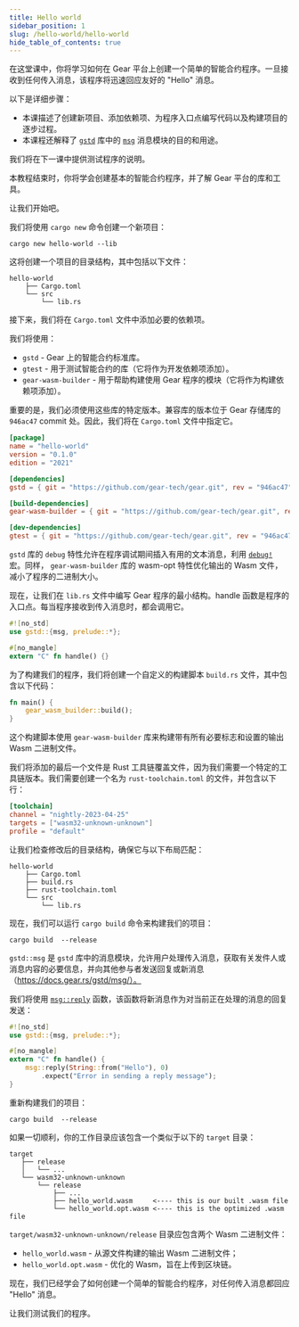 ```yaml
---
title: Hello world
sidebar_position: 1
slug: /hello-world/hello-world
hide_table_of_contents: true
---
```


在这堂课中，你将学习如何在 Gear 平台上创建一个简单的智能合约程序。一旦接收到任何传入消息，该程序将迅速回应友好的 "Hello" 消息。

以下是详细步骤：

- 本课描述了创建新项目、添加依赖项、为程序入口点编写代码以及构建项目的逐步过程。
- 本课程还解释了 [`gstd`](https://docs.gear.rs/gstd/) 库中的 [`msg`](https://docs.gear.rs/gstd/msg/) 消息模块的目的和用途。

我们将在下一课中提供测试程序的说明。

本教程结束时，你将学会创建基本的智能合约程序，并了解 Gear 平台的库和工具。

让我们开始吧。

我们将使用 `cargo new` 命令创建一个新项目：

```
cargo new hello-world --lib
```

这将创建一个项目的目录结构，其中包括以下文件：

```
hello-world
    ├── Cargo.toml
    └── src
        └── lib.rs
```

接下来，我们将在 `Cargo.toml` 文件中添加必要的依赖项。

我们将使用：

- `gstd` - Gear 上的智能合约标准库。
- `gtest` - 用于测试智能合约的库（它将作为开发依赖项添加）。
- `gear-wasm-builder` - 用于帮助构建使用 Gear 程序的模块（它将作为构建依赖项添加）。

重要的是，我们必须使用这些库的特定版本。兼容库的版本位于 Gear 存储库的 `946ac47` commit 处。因此，我们将在 `Cargo.toml` 文件中指定它。

```toml title="Cargo.toml"
[package]
name = "hello-world"
version = "0.1.0"
edition = "2021"

[dependencies]
gstd = { git = "https://github.com/gear-tech/gear.git", rev = "946ac47", features = ["debug"] }

[build-dependencies]
gear-wasm-builder = { git = "https://github.com/gear-tech/gear.git", rev = "946ac47", features = ["wasm-opt"] }

[dev-dependencies]
gtest = { git = "https://github.com/gear-tech/gear.git", rev = "946ac47" }
```
`gstd` 库的 `debug` 特性允许在程序调试期间插入有用的文本消息，利用 [`debug!`](https://docs.gear.rs/gstd/macro.debug.html) 宏。同样， `gear-wasm-builder` 库的 wasm-opt 特性优化输出的 Wasm 文件，减小了程序的二进制大小。

现在，让我们在 `lib.rs` 文件中编写 Gear 程序的最小结构。handle 函数是程序的入口点。每当程序接收到传入消息时，都会调用它。

```rust title="src/lib.rs"
#![no_std]
use gstd::{msg, prelude::*};

#[no_mangle]
extern "C" fn handle() {}
```

为了构建我们的程序，我们将创建一个自定义的构建脚本 `build.rs` 文件，其中包含以下代码：

```rust title="build.rs"
fn main() {
    gear_wasm_builder::build();
}
```

这个构建脚本使用 `gear-wasm-builder` 库来构建带有所有必要标志和设置的输出 Wasm 二进制文件。

我们将添加的最后一个文件是 Rust 工具链覆盖文件，因为我们需要一个特定的工具链版本。我们需要创建一个名为 `rust-toolchain.toml` 的文件，并包含以下行：

```toml title="rust-toolchain.toml"
[toolchain]
channel = "nightly-2023-04-25"
targets = ["wasm32-unknown-unknown"]
profile = "default"
```

让我们检查修改后的目录结构，确保它与以下布局匹配：

```
hello-world
    ├── Cargo.toml
    ├── build.rs
    ├── rust-toolchain.toml
    └── src
        └── lib.rs
```

现在，我们可以运行 `cargo build` 命令来构建我们的项目：

```
cargo build  --release
```

`gstd::msg` 是 `gstd` 库中的消息模块，允许用户处理传入消息，获取有关发件人或消息内容的必要信息，并向其他参与者发送回复或新消息（https://docs.gear.rs/gstd/msg/）。

我们将使用 [`msg::reply`](https://docs.gear.rs/gstd/msg/fn.reply.html) 函数，该函数将新消息作为对当前正在处理的消息的回复发送：

```rust title="src/lib.rs"
#![no_std]
use gstd::{msg, prelude::*};

#[no_mangle]
extern "C" fn handle() {
    msg::reply(String::from("Hello"), 0)
        .expect("Error in sending a reply message");
}
```

重新构建我们的项目：

```
cargo build  --release
```

如果一切顺利，你的工作目录应该包含一个类似于以下的 `target` 目录：

```
target
   ├── release
   │   └── ...
   └── wasm32-unknown-unknown
       └── release
           ├── ...
           ├── hello_world.wasm     <---- this is our built .wasm file
           └── hello_world.opt.wasm <---- this is the optimized .wasm file
```

`target/wasm32-unknown-unknown/release` 目录应包含两个 Wasm 二进制文件：

- `hello_world.wasm` - 从源文件构建的输出 Wasm 二进制文件；
- `hello_world.opt.wasm` - 优化的 Wasm，旨在上传到区块链。

现在，我们已经学会了如何创建一个简单的智能合约程序，对任何传入消息都回应 "Hello" 消息。

让我们测试我们的程序。
